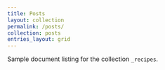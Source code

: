 ```yaml
---
title: Posts
layout: collection
permalink: /posts/
collection: posts
entries_layout: grid
---
```


Sample document listing for the collection `_recipes`.